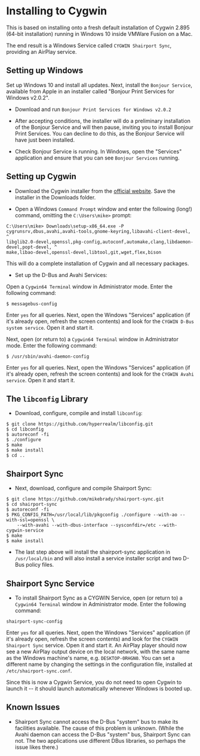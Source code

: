Installing to Cygwin
====

This is based on installing onto a fresh default installation of Cygwin 2.895 (64-bit installation) running in Windows 10
inside VMWare Fusion on a Mac.

The end result is a Windows Service called `CYGWIN Shairport Sync`, providing an AirPlay service.

Setting up Windows
----
Set up Windows 10 and install all updates. Next, install the `Bonjour Service`, available from Apple in an installer called "Bonjour Print Services for Windows v2.0.2".

* Download and run `Bonjour Print Services for Windows v2.0.2`
* After accepting conditions, the installer will do a preliminary installation of the Bonjour Service and will then pause, inviting you to install Bonjour Print Services. You can decline to do this, as the Bonjour Service will have just been installed.

* Check Bonjour Service is running. In Windows, open the "Services" application and ensure that you can see `Bonjour Services` running.


Setting up Cygwin
----
* Download the Cygwin installer from the [official website](https://cygwin.com/install.html). Save the installer in the Downloads folder.

* Open a Windows `Command Prompt` window and enter the following (long!) command, omitting the `C:\Users\mike>` prompt:
```
C:\Users\mike> Downloads\setup-x86_64.exe -P cygrunsrv,dbus,avahi,avahi-tools,gnome-keyring,libavahi-client-devel, ^
libglib2.0-devel,openssl,pkg-config,autoconf,automake,clang,libdaemon-devel,popt-devel, ^
make,libao-devel,openssl-devel,libtool,git,wget,flex,bison
```
This will do a complete installation of Cygwin and all necessary packages.
* Set up the D-Bus and Avahi Services:

Open a `Cygwin64 Terminal` window in Administrator mode. Enter the following command:
```
$ messagebus-config
```
Enter `yes` for all queries. Next, open the Windows "Services" application (if it's already open, refresh the screen contents) and look for the `CYGWIN D-Bus system service`. Open it and start it.

Next, open (or return to) a `Cygwin64 Terminal` window in Administrator mode. Enter the following command:
```
$ /usr/sbin/avahi-daemon-config
```
Enter `yes` for all queries. Next, open the Windows "Services" application (if it's already open, refresh the screen contents) and look for the `CYGWIN Avahi service`. Open it and start it.

The `libconfig` Library
----
* Download, configure, compile and install `libconfig`:
```
$ git clone https://github.com/hyperrealm/libconfig.git
$ cd libconfig
$ autoreconf -fi
$ ./configure
$ make
$ make install
$ cd ..
```

Shairport Sync
----
* Next, download, configure and compile Shairport Sync:
```
$ git clone https://github.com/mikebrady/shairport-sync.git
$ cd shairport-sync
$ autoreconf -fi
$ PKG_CONFIG_PATH=/usr/local/lib/pkgconfig ./configure --with-ao --with-ssl=openssl \
    --with-avahi --with-dbus-interface --sysconfdir=/etc --with-cygwin-service
$ make
$ make install
```
* The last step above will install the shairport-sync application in `/usr/local/bin` and will also install a service installer script and two D-Bus policy files. 

Shairport Sync Service
----
* To install Shairport Sync as a CYGWIN Service, open (or return to) a `Cygwin64 Terminal` window in Administrator mode. Enter the following command:
```
shairport-sync-config
```
Enter `yes` for all queries. Next, open the Windows "Services" application (if it's already open, refresh the screen contents) and look for the `CYGWIN Shairport Sync` service. Open it and start it. An AirPlay player should now see a new AirPlay output device on the local network, with the same name as the Windows machine's name, e.g. `DESKTOP-0RHGN0`. You can set a different name by changing the settings in the configuration file, installed at `/etc/shairport-sync.conf`.

Since this is now a Cygwin Service, you do not need to open Cygwin to launch it -- it should launch automatically whenever Windows is booted up.

Known Issues
----
* Shairport Sync cannot access the D-Bus "system" bus to make its facilities available. The cause of this problem is unknown. (While the Avahi daemon can access the D-Bus "system" bus, Shairport Sync can not. The two applications use different DBus libraries, so perhaps the issue likes there.)
